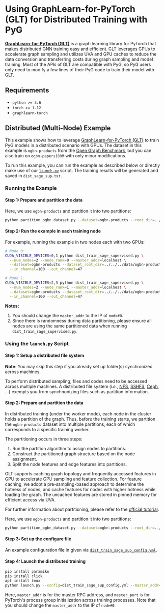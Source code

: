 # Using GraphLearn-for-PyTorch (GLT) for Distributed Training with PyG

**[GraphLearn-for-PyTorch (GLT)](https://github.com/alibaba/graphlearn-for-pytorch)** is a graph learning library for PyTorch that makes distributed GNN training easy and efficient.
GLT leverages GPUs to accelerate graph sampling and utilizes UVA and GPU caches to reduce the data conversion and transferring costs during graph sampling and model training.
Most of the APIs of GLT are compatible with PyG, so PyG users only need to modify a few lines of their PyG code to train their model with GLT.

## Requirements

- `python >= 3.6`
- `torch >= 1.12`
- `graphlearn-torch`

## Distributed (Multi-Node) Example

This example shows how to leverage [GraphLearn-for-PyTorch (GLT)](https://github.com/alibaba/graphlearn-for-pytorch) to train PyG models in a distributed scenario with GPUs. The dataset in this example is `ogbn-products` from the [Open Graph Benchmark](https://ogb.stanford.edu/), but you can also train on `ogbn-papers100M` with only minor modifications.

To run this example, you can run the example as described below or directly make use of our [`launch.py`](launch.py) script.
The training results will be generated and saved in `dist_sage_sup.txt`.

### Running the Example

#### Step 1: Prepare and partition the data

Here, we use `ogbn-products` and partition it into two partitions:

```bash
python partition_ogbn_dataset.py --dataset=ogbn-products --root_dir=../../../data/ogbn-products --num_partitions=2
```

#### Step 2: Run the example in each training node

For example, running the example in two nodes each with two GPUs:

```bash
# Node 0:
CUDA_VISIBLE_DEVICES=0,1 python dist_train_sage_supervised.py \
  --num_nodes=2 --node_rank=0 --master_addr=localhost \
  --dataset=ogbn-products --dataset_root_dir=../../../data/ogbn-products \
  --in_channel=100 --out_channel=47

# Node 1:
CUDA_VISIBLE_DEVICES=2,3 python dist_train_sage_supervised.py \
  --num_nodes=2 --node_rank=1 --master_addr=localhost \
  --dataset=ogbn-products --dataset_root_dir=../../../data/ogbn-products \
  --in_channel=100 --out_channel=47
```

**Notes:**

1. You should change the `master_addr` to the IP of `node#0`.
1. Since there is randomness during data partitioning, please ensure all nodes are using the same partitioned data when running `dist_train_sage_supervised.py`.

### Using the `launch.py` Script

#### Step 1: Setup a distributed file system

**Note**: You may skip this step if you already set up folder(s) synchronized across machines.

To perform distributed sampling, files and codes need to be accessed across multiple machines.
A distributed file system (*i.e.*, [NFS](https://wiki.archlinux.org/index.php/NFS), [SSHFS](https://www.digitalocean.com/community/tutorials/how-to-use-sshfs-to-mount-remote-file-systems-over-ssh), [Ceph](https://docs.ceph.com/en/latest/install), ...) exempts you from synchnonizing files such as partition information.

#### Step 2: Prepare and partition the data

In distributed training (under the worker mode), each node in the cluster holds a partition of the graph.
Thus, before the training starts, we partition the `ogbn-products` dataset into multiple partitions, each of which corresponds to a specific training worker.

The partitioning occurs in three steps:

1. Run the partition algorithm to assign nodes to partitions.
1. Construct the partitioned graph structure based on the node assignment.
1. Split the node features and edge features into partitions.

GLT supports caching graph topology and frequently accessed features in GPU to accelerate GPU sampling and feature collection.
For feature caching, we adopt a pre-sampling-based approach to determine the hotness of nodes, and cache features for nodes with higher hotness while loading the graph.
The uncached features are stored in pinned memory for efficient access via UVA.

For further information about partitioning, please refer to the [official tutorial](https://github.com/alibaba/graphlearn-for-pytorch/blob/main/docs/tutorial/dist.md).

Here, we use `ogbn-products` and partition it into two partitions:

```bash
python partition_ogbn_dataset.py --dataset=ogbn-products --root_dir=../../../data/ogbn-products --num_partitions=2
```

#### Step 3: Set up the configure file

An example configuration file in given via [`dist_train_sage_sup_config.yml`](dist_train_sage_sup_config.yml).

#### Step 4: Launch the distributed training

```bash
pip install paramiko
pip install click
apt install tmux
python launch.py --config=dist_train_sage_sup_config.yml --master_addr=0.0.0.0 --master_port=11234
```

Here, `master_addr` is for the master RPC address, and `master_port` is for PyTorch's process group initialization across training processes.
Note that you should change the `master_addr` to the IP of `node#0`.

